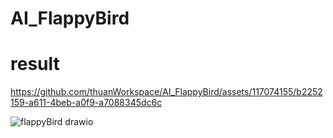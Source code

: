 # AI_FlappyBird
# result


https://github.com/thuanWorkspace/AI_FlappyBird/assets/117074155/b2252159-a611-4beb-a0f9-a7088345dc6c


![flappyBird drawio](https://github.com/thuanWorkspace/AI_FlappyBird/assets/117074155/4ed6adb3-c946-4d7d-bf0b-aa7a3d2811d9)
